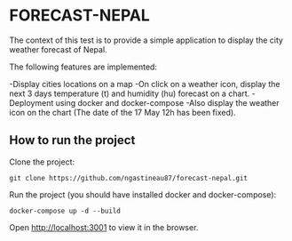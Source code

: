 # FORECAST-NEPAL

The context of this test is to provide a simple application to display the city weather forecast of Nepal.

The following features are implemented:

-Display cities locations on a map
-On click on a weather icon, display the next 3 days temperature (t) and humidity (hu) forecast on a chart.
-Deployment using docker and docker-compose
-Also display the weather icon on the chart (The date of the 17 May 12h has been fixed).

## How to run the project

Clone the project:

    git clone https://github.com/ngastineau87/forecast-nepal.git

Run the project (you should have installed docker and docker-compose):

    docker-compose up -d --build

Open [http://localhost:3001](http://localhost:3001) to view it in the browser.

